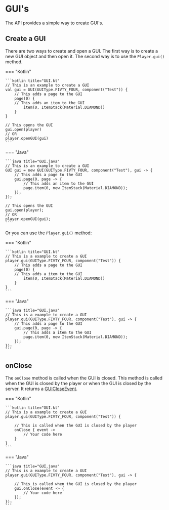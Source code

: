 # GUI's 
The API provides a simple way to create GUI's. 

## Create a GUI
There are two ways to create and open a GUI. The first way is to create a new GUI
object and then open it. The second way is to use the `Player.gui()` method.

=== "Kotlin"

    ```kotlin title="GUI.kt"
    // This is an example to create a GUI
    val gui = GUI(GUIType.FIVTY_FOUR, component("Test")) {
        // This adds a page to the GUI
        page(0) {
        // This adds an item to the GUI
            item(0, ItemStack(Material.DIAMOND))
        }
    }
    
    // This opens the GUI
    gui.open(player) 
    // OR
    player.openGUI(gui)
    ```

=== "Java"
    
    ```java title="GUI.java"
    // This is an example to create a GUI
    GUI gui = new GUI(GUIType.FIVTY_FOUR, component("Test"), gui -> {
        // This adds a page to the GUI
        gui.page(0, page -> {
            // This adds an item to the GUI
            page.item(0, new ItemStack(Material.DIAMOND));
        });
    });
    
    // This opens the GUI
    gui.open(player);
    // OR
    player.openGUI(gui);
    ```

Or you can use the `Player.gui()` method:

=== "Kotlin"

    ```kotlin title="GUI.kt"
    // This is a example to create a GUI
    player.gui(GUIType.FIVTY_FOUR, component("Test")) {
        // This adds a page to the GUI
        page(0) {
        // This adds a item to the GUI
            item(0, ItemStack(Material.DIAMOND))
        }
    }
    ```

=== "Java"
    
    ```java title="GUI.java"
    // This is a example to create a GUI
    player.gui(GUIType.FIVTY_FOUR, component("Test"), gui -> {
        // This adds a page to the GUI
        gui.page(0, page -> {
            // This adds a item to the GUI
            page.item(0, new ItemStack(Material.DIAMOND));
        });
    });
    ```

## onClose
The `onClose` method is called when the GUI is closed. This method is called
when the GUI is closed by the player or when the GUI is closed by the server.
It returns a [GUICloseEvent](../../pages/gui/close-event).

=== "Kotlin" 

    ```kotlin title="GUI.kt"
    // This is a example to create a GUI
    player.gui(GUIType.FIVTY_FOUR, component("Test")) {
        
        // This is called when the GUI is closed by the player
        onClose { event ->
            // Your code here
        }
    }
    ```

=== "Java"
        
    ```java title="GUI.java"
    // This is a example to create a GUI
    player.gui(GUIType.FIVTY_FOUR, component("Test"), gui -> {
        
        // This is called when the GUI is closed by the player
        gui.onClose(event -> {
            // Your code here
        });
    });
    ```
